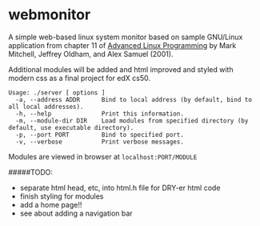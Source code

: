# webmonitor
A simple web-based linux system monitor based on sample GNU/Linux application from chapter 11 of [Advanced Linux Programming](http://advancedlinuxprogramming.com/alp-folder/advanced-linux-programming.pdf) by Mark Mitchell, Jeffrey Oldham,
and Alex Samuel (2001).

Additional modules will be added and html improved and styled with modern css as a final project for edX cs50.
```
Usage: ./server [ options ]
  -a, --address ADDR      Bind to local address (by default, bind to all local addresses).
  -h, --help              Print this information.
  -m, --module-dir DIR    Load modules from specified directory (by default, use executable directory).
  -p, --port PORT         Bind to specified port.
  -v, --verbose           Print verbose messages.
```
Modules are viewed in browser at `localhost:PORT/MODULE`

#####TODO:
- separate html head, etc, into html.h file for DRY-er html code
- finish styling for modules
- add a home page!!
- see about adding a navigation bar
